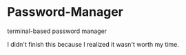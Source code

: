 # Password-Manager
terminal-based password manager

I didn't finish this because I realized it wasn't worth my time.
